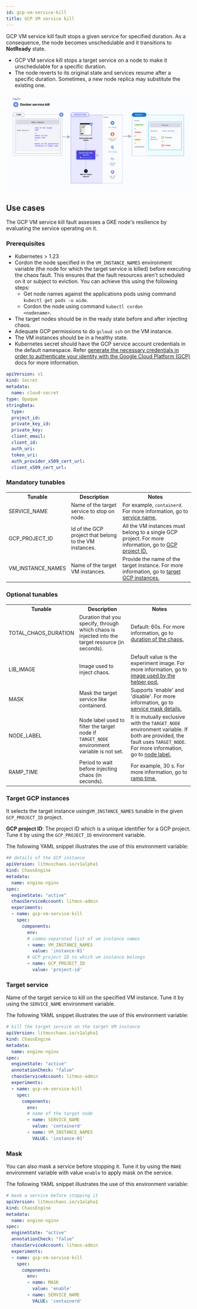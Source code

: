```yaml
---
id: gcp-vm-service-kill
title: GCP VM service kill
---
```

GCP VM service kill fault stops a given service for specified duration. As a consequence, the node becomes unschedulable and it transitions to **NotReady** state.
- GCP VM service kill stops a target service on a node to make it unschedulable for a specific duration.
- The node reverts to its original state and services resume after a specific duration. Sometimes, a new node replica may substitute the existing one.

![GCP VM service service Kill](./static/images/gcp-vm-service-kill.png)

## Use cases
The GCP VM service kill fault assesses a GKE node's resilience by evaluating the service operating on it.

### Prerequisites
- Kubernetes > 1.23
- Cordon the node specified in the <code>VM_INSTANCE_NAMES</code> environment variable (the node for which the target service is killed) before executing the chaos fault. This ensures that the fault resources aren't scheduled on it or subject to eviction. You can achieve this using the following steps:
  - Get node names against the applications pods using command <code>kubectl get pods -o wide</code>.
  - Cordon the node using command <code>kubectl cordon &lt;nodename&gt;</code>.
- The target nodes should be in the ready state before and after injecting chaos.
- Adequate GCP permissions to do `gcloud ssh` on the VM instance.
- The VM instances should be in a healthy state.
- Kubernetes secret should have the GCP service account credentials in the default namespace. Refer [generate the necessary credentials in order to authenticate your identity with the Google Cloud Platform (GCP)](/docs/chaos-engineering/technical-reference/chaos-faults/gcp/security-configurations/prepare-secret-for-gcp) docs for more information.

```yaml
apiVersion: v1
kind: Secret
metadata:
  name: cloud-secret
type: Opaque
stringData:
  type:
  project_id:
  private_key_id:
  private_key:
  client_email:
  client_id:
  auth_uri:
  token_uri:
  auth_provider_x509_cert_url:
  client_x509_cert_url:
```
### Mandatory tunables
   <table>
      <tr>
        <th> Tunable </th>
        <th> Description </th>
        <th> Notes </th>
      </tr>
      <tr>
        <td> SERVICE_NAME </td>
        <td> Name of the target service to stop on node. </td>
        <td> For example, <code>containerd</code>. For more information, go to <a href = "#target-service">service name.</a></td>
      </tr>
      <tr>
        <td> GCP_PROJECT_ID </td>
        <td> Id of the GCP project that belong to the VM instances. </td>
        <td> All the VM instances must belong to a single GCP project. For more information, go to <a href="#target-gcp-instances">GCP project ID. </a></td>
      </tr>
      <tr>
        <td> VM_INSTANCE_NAMES </td>
        <td> Name of the target VM instances. </td>
        <td> Provide the name of the target instance. For more information, go to <a href="#target-gcp-instances">target GCP instances. </a></td>
      </tr>
    </table>

### Optional tunables
   <table>
      <tr>
        <th> Tunable </th>
        <th> Description </th>
        <th> Notes </th>
      </tr>
      <tr>
        <td> TOTAL_CHAOS_DURATION </td>
        <td> Duration that you specify, through which chaos is injected into the target resource (in seconds). </td>
        <td> Default: 60s. For more information, go to <a href = "/docs/chaos-engineering/technical-reference/chaos-faults/common-tunables-for-all-faults/#duration-of-the-chaos">duration of the chaos.</a></td>
      </tr>
      <tr>
        <td> LIB_IMAGE </td>
        <td> Image used to inject chaos. </td>
        <td> Default value is the experiment image. For more information, go to <a href = "/docs/chaos-engineering/technical-reference/chaos-faults/common-tunables-for-all-faults#image-used-by-the-helper-pod">image used by the helper pod.</a></td>
      </tr>
      <tr>
        <td> MASK </td>
        <td> Mask the target service like containerd.</td>
        <td> Supports 'enable' and 'disable'. For more information, go to <a href = "#mask">service mask details.</a></td>
      </tr>
      <tr>
        <td> NODE_LABEL </td>
        <td> Node label used to filter the target node if <code>TARGET_NODE</code> environment variable is not set. </td>
        <td> It is mutually exclusive with the <code>TARGET_NODE</code> environment variable. If both are provided, the fault uses <code>TARGET_NODE</code>. For more information, go to <a href="/docs/chaos-engineering/technical-reference/chaos-faults/kubernetes/node/common-tunables-for-node-faults/#target-nodes-with-labels">node label.</a></td>
      </tr>
      <tr>
        <td> RAMP_TIME </td>
        <td> Period to wait before injecting chaos (in seconds). </td>
        <td> For example, 30 s. For more information, go to <a href = "/docs/chaos-engineering/technical-reference/chaos-faults/common-tunables-for-all-faults/#ramp-time">ramp time.</a></td>
      </tr>
    </table>

### Target GCP instances
It selects the target instance using`VM_INSTANCE_NAMES` tunable in the given `GCP_PROJECT_ID` project.

**GCP project ID**: The project ID which is a unique identifier for a GCP project. Tune it by using the `GCP_PROJECT_ID` environment variable.

The following YAML snippet illustrates the use of this environment variable:

[embedmd]:# (./static/manifests/gcp-vm-service-kill/gcp-instance.yaml yaml)
```yaml
## details of the GCP instance
apiVersion: litmuschaos.io/v1alpha1
kind: ChaosEngine
metadata:
  name: engine-nginx
spec:
  engineState: "active"
  chaosServiceAccount: litmus-admin
  experiments:
  - name: gcp-vm-service-kill
    spec:
      components:
        env:
        # comma-separated list of vm instance names
        - name: VM_INSTANCE_NAMES
          value: 'instance-01'
        # GCP project ID to which vm instance belongs
        - name: GCP_PROJECT_ID
          value: 'project-id'
```

### Target service

Name of the target service to kill on the specified VM instance. Tune it by using the `SERVICE_NAME` environment variable.

The following YAML snippet illustrates the use of this environment variable:

[embedmd]:# (./static/manifests/gcp-vm-service-kill/target-service.yaml yaml)
```yaml
# kill the target service on the target VM instance
apiVersion: litmuschaos.io/v1alpha1
kind: ChaosEngine
metadata:
  name: engine-nginx
spec:
  engineState: "active"
  annotationCheck: "false"
  chaosServiceAccount: litmus-admin
  experiments:
  - name: gcp-vm-service-kill
    spec:
      components:
        env:
        # name of the target node
        - name: SERVICE_NAME
          value: 'containerd'
        - name: VM_INSTANCE_NAMES
          VALUE: 'instance-01'
```

### Mask

You can also mask a service before stopping it. Tune it by using the `MAKE` environment variable with value `enable` to apply mask on the service.

The following YAML snippet illustrates the use of this environment variable:

[embedmd]:# (./static/manifests/gcp-vm-service-kill/mask-service.yaml yaml)
```yaml
# mask a service before stopping it
apiVersion: litmuschaos.io/v1alpha1
kind: ChaosEngine
metadata:
  name: engine-nginx
spec:
  engineState: "active"
  annotationCheck: "false"
  chaosServiceAccount: litmus-admin
  experiments:
  - name: gcp-vm-service-kill
    spec:
      components:
        env:
        - name: MASK
          value: 'enable'
        - name: SERVICE_NAME
          VALUE: 'containerd'
```
